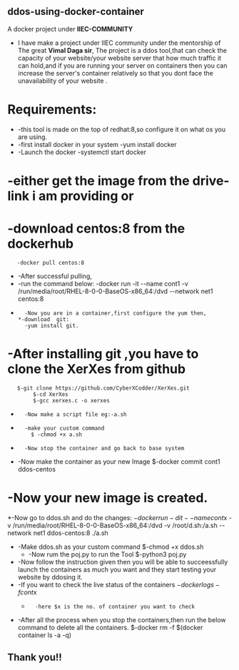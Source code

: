 ## ddos-using-docker-container
A docker project under **IIEC-COMMUNITY**
 *  I have make a project under IIEC community under the mentorship of The great **Vimal Daga sir**, 
    The project is a ddos tool,that can check the capacity of your website/your website server that how much traffic it can hold,and if you are running your server on containers then you can increase the server's container relatively so that you dont face the unavailability of your website . 
# Requirements:

*  -this tool is made on the top of redhat:8,so configure it on what os you are using.
 * -first install docker in your system
      -yum install docker
  * -Launch the docker
        -systemctl start docker
 # -either get the image  from the drive-link i am providing or
  #  -download centos:8 from the dockerhub
       -docker pull centos:8
   *  -After successful pulling,
   *  -run the command below:
       -docker run -it --name cont1 -v /run/media/root/RHEL-8-0-0-BaseOS-x86_64:/dvd --network net1  centos:8 
   *       -Now you are in a container,first configure the yum then,
         *-download  git:
           -yum install git.
   #       -After installing git ,you have to clone the XerXes from github
       $-git clone https://github.com/CyberXCodder/XerXes.git
            $-cd XerXes
            $-gcc xerxes.c -o xerxes
   *       -Now make a script file eg:-a.sh
   *       -make your custom command 
             $ -chmod +x a.sh
   *       -Now stop the container and go back to base system 
   * -Now make the container as your new Image
      $-docker commit cont1 ddos-centos
   # -Now your new image is created.
   
      
*-Now go to ddos.sh and do the changes:
   $-docker run -dit --name cont$x -v /run/media/root/RHEL-8-0-0-BaseOS-x86_64:/dvd  -v /root/d.sh:/a.sh --network net1  ddos-centos:8 ./a.sh
* -Make ddos.sh as your custom command
   $-chmod +x ddos.sh
  * -Now rum the poj.py to run the Tool
   $-python3 poj.py
* -Now follow the instruction given then you will be able to succeessfully launch the containers as much you want and they start testing your website by ddosing it.
* -If you want to check the live status of the containers
   $-docker logs -f cont$x
  *       -here $x is the no. of container you want to check
* -After all the process when you stop the containers,then run the below command to delete all the containers.
  $-docker rm -f $(docker container ls -a -q)
    
    
## Thank you!!
        
